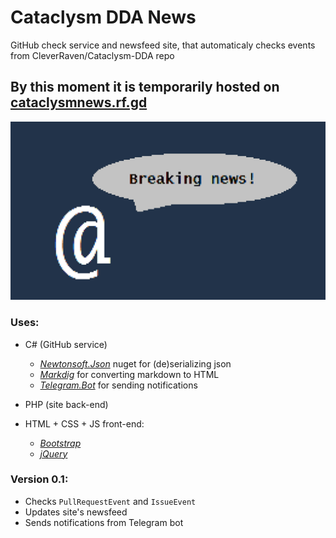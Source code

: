 # Cataclysm DDA News
GitHub check service and newsfeed site, that automaticaly checks events from CleverRaven/Cataclysm-DDA repo

## By this moment it is temporarily hosted on [**cataclysmnews.rf.gd**](http://cataclysmnews.rf.gd)

<img src="https://raw.githubusercontent.com/BastardFat/cataclysm-news/master/logo.png" alt="logo" style="width: 800px;"/>

### Uses:
- C# (GitHub service)
	- [*Newtonsoft.Json*](https://github.com/JamesNK/Newtonsoft.Json "GitHub link") nuget for (de)serializing json
	- [*Markdig*](https://github.com/lunet-io/markdig "GitHub link") for converting markdown to HTML
	- [*Telegram.Bot*](https://github.com/MrRoundRobin/telegram.bot "GitHub link") for sending notifications
- PHP (site back-end)

- HTML + CSS + JS front-end:
	- [*Bootstrap*](https://github.com/twbs/bootstrap "GitHub link")
	- [*jQuery*](https://github.com/jquery/jquery "GitHub link")

### Version 0.1:
- Checks `PullRequestEvent` and `IssueEvent`
- Updates site's newsfeed
- Sends notifications from Telegram bot

